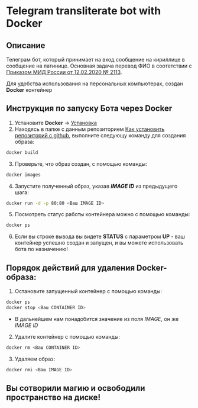 # Telegram transliterate bot with Docker
## Описание
Телеграм бот, который принимает на вход сообщение на кириллице в сообщение на латинице. 
Основная задача перевод ФИО в соотетствии с [Приказом МИД России от 12.02.2020 № 2113](https://www.consultant.ru/document/cons_doc_LAW_360580/9eb761ae644ec1e283b3a50ef232330b924577cb/).

Для удобства использования на персональных компьютерах, создан **Docker** контейнер

## Инструкция по запуску **Бота** через **Docker**

1. Установите **Docker** -> [Установка](https://docs.docker.com/engine/install/)
2. Находясь в папке с данным репозиторием [Как установить репозиторий с github](https://docs.github.com/en/repositories/working-with-files/using-files/downloading-source-code-archives), выполните следующу команду для создания образа:
```bash
docker build
```
3. Проверьте, что образ создан, с помощью команды:
```bash
docker images
```
4. Запустите полученный образ, указав **_IMAGE ID_** из предыдущего шага:
```bash
ducker run -d -p 80:80 <Ваш IMAGE ID>
```
5. Посмотреть статус работы контейнера можно с помощью команды:
```bash
docker ps
```
6. Если вы строке вывода вы видете **STATUS** с параметром **UP** - ваш контейнер успешно создан и запущен, и вы можете использовать бота по назначению!


## Порядок действий для удаления **Docker-образа**:
1. Остановите запущенный контейнер с помощью команды:
```bash
docker ps
docker stop <Ваш CONTAINER ID>
```
  - В дальнейшем нам понадобится значение из поля _IMAGE_, он же _IMAGE ID_
  
2. Удалите контейнер с помощью команды:
```bash
docker rm <Ваш CONTAINER ID>
```
3. Удаляем образ:
```bash
docker rmi <Ваш IMAGE ID>
```
## Вы сотворили магию и освободили пространство на диске!
